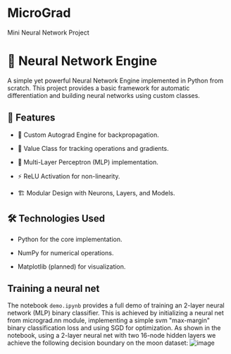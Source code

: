 # MicroGrad
Mini Neural Network Project

# 🤖 Neural Network Engine

A simple yet powerful Neural Network Engine implemented in Python from scratch. This project provides a basic framework for automatic differentiation and building neural networks using custom classes.

## 🚀 Features

+ 🔢 Custom Autograd Engine for backpropagation.

+ 🔗 Value Class for tracking operations and gradients.

+ 🧠 Multi-Layer Perceptron (MLP) implementation.

+ ⚡ ReLU Activation for non-linearity.

+ 🏗️ Modular Design with Neurons, Layers, and Models.

## 🛠️ Technologies Used

+ Python for the core implementation.

+ NumPy for numerical operations.

+ Matplotlib (planned) for visualization.

## Training a neural net
The notebook `demo.ipynb` provides a full demo of training an 2-layer neural network (MLP) binary classifier. This is achieved by initializing a neural net from micrograd.nn module, implementing a simple svm "max-margin" binary classification loss and using SGD for optimization. As shown in the notebook, using a 2-layer neural net with two 16-node hidden layers we achieve the following decision boundary on the moon dataset:
![image](https://github.com/user-attachments/assets/46b3e00f-e4dd-4285-b10e-d658727e5cdc)
